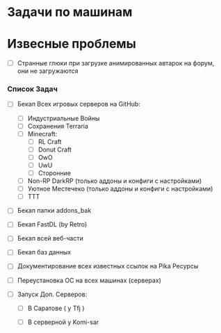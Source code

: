 # Задачи по машинам

# Извесные проблемы 

- [ ] Странные глюки при загрузке анимированных автарок на форум, они не загружаются 

### Список Задач

- [ ] Бекап Всех игровых серверов на GitHub:
  - [ ] Индустриальные Войны
  - [ ] Сохранения Terraria
  - [ ] Minecraft:
    - [ ] RL Craft
    - [ ] Donut Craft
    - [ ] OwO
    - [ ] UwU
    - [ ] Сторонние
  - [ ] Non-RP DarkRP (только аддоны и конфиги с настройками)
  - [ ] Уютное Местечеко (только аддоны и конфиги с настройками)
  - [ ] TTT

- [ ] Бекап папки addons_bak
- [ ] Бекап FastDL (by Retro)

- [ ] Бекап всей веб-части
- [ ] Бекап баз данных
- [ ] Документирование всех известных ссылок на Pika Ресурсы

- [ ] Переустановка ОС на всех машинах (серверах)

- [ ] Запуск Доп. Серверов:
  - [ ] В Саратове ( у Tfj ) 
  - [ ] В серверной у Komi-sar
  


